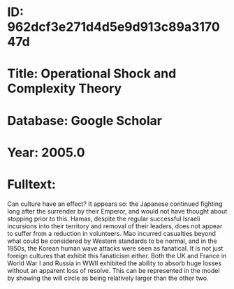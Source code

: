 # ID: 962dcf3e271d4d5e9d913c89a317047d
# Title: Operational Shock and Complexity Theory
# Database: Google Scholar
# Year: 2005.0
# Fulltext:
Can culture have an effect?
It appears so: the Japanese continued fighting long after the surrender by their Emperor, and would not have thought about stopping prior to this.
Hamas, despite the regular successful Israeli incursions into their territory and removal of their leaders, does not appear to suffer from a reduction in volunteers.
Mao incurred casualties beyond what could be considered by Western standards to be normal, and in the 1950s, the Korean human wave attacks were seen as fanatical.
It is not just foreign cultures that exhibit this fanaticism either.
Both the UK and France in World War I and Russia in WWII exhibited the ability to absorb huge losses without an apparent loss of resolve.
This can be represented in the model by showing the will circle as being relatively larger than the other two.